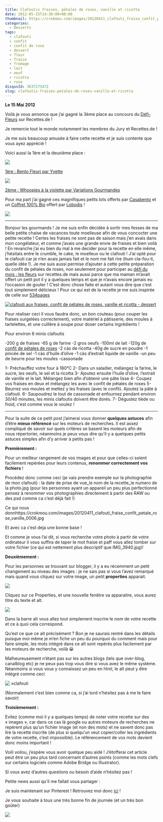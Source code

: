 ```yaml
---
title: Clafoutis fraises, pétales de roses, vanille et ricotta
date: 2012-05-15T14:30:00+00:00
thumbnail: https://crokmou.com/images/20120411_clafouti_fraise_confit_petale_rose_vanille_0006.jpg
categories:
  - Desserts
tags:
  - clafouti
  - confit
  - confit de rose
  - dessert
  - fleur
  - fraise
  - fromage
  - lait
  - oeuf
  - ricotta
  - rose
disqusId: 3637273472
slug: clafoutis-fraises-petales-de-roses-vanille-et-ricotta
---
```


**Le 15 Mai 2012**

Voilà je vous annonce que j’ai gagné la 3ème place au concours du [Défi-Fleurs](http://recettes.de/defi-fleurs) sur Recettes.de !

Je remercie tout le monde notamment les membres du Jury et Recettes.de !

Je me suis beaucoup amusée à faire cette recette et je suis contente que vous ayez apprécié !

Voici aussi la 1ère et la deuxième place :

[![](http://4.bp.blogspot.com/-PkKdUTiwU2M/T7JcNxQUYvI/AAAAAAAACaY/wDAj6Fjhw2c/s320/P1290062_t.jpeg)](http://www.blogger.com/goog_1999560034)

[1ère : Bento Fleuri par Yvette](http://blog.recettes.de/news/bento-fleuri-par-yvette)

[![](http://3.bp.blogspot.com/-G0CwhPutpLo/T7JcfIGtm8I/AAAAAAAACag/gihWsVy1uvU/s320/whoopie_violette_4.jpg)](http://www.blogger.com/goog_1999560042)

[2ème : Whoopies à la violette par Variations Gourmandes](http://variations-gourmandes.blogspot.com/2012/04/whoopies-la-violette.html)

Pour ma part j’ai gagné ces magnifiques petits lots offerts par [Casabento](http://casabento.com/shop/fr/) et un [Coffret 100% Bio](http://www.lobodis.com/coffret-100-bio-cafe44.php) offert par [Lobodis](http://www.lobodis.com/) !

[![](http://3.bp.blogspot.com/-0qw6Tw__Mdo/T7JdGdhoqXI/AAAAAAAACao/lmdY2ebqhLk/s640/2012-05-15+15.40.44.png)](http://3.bp.blogspot.com/-0qw6Tw__Mdo/T7JdGdhoqXI/AAAAAAAACao/lmdY2ebqhLk/s1600/2012-05-15+15.40.44.png)

__________

Bonjour les gourmands ! Je me suis enfin décidée à sortir mes fesses de ma belle petite chaise de vacances toute moelleuse afin de vous concocter une petite recette ! Certes les fraises ne sont pas de saison mais j’en avais dans mon congélateur, et comme j’avais une grande envie de fraises et bien voilà ! En revanche j’ai eu bien du mal à me decider pour la recette en elle même, j’hésitais entre le crumble, le cake, le moelleux ou le clafouti ! J’ai opté pour le clafouti car je n’en avais jamais fait et le nom me fait rire (hum cla-fou-ti, quelle idée !). Je me suis aussi permise d’ajouter à cette petite préparation du confit de pétales de roses, non seulement pour participer au [défi du mois : les fleurs](http://recettes.de/defi-fleurs) sur recettes.de mais aussi parce que ma maman m’avait offert un petit pot il y a quelques temps et que je n’avais encore jamais eu l’occasion de gouter ! C’est donc chose faite et autant vous dire que c’est tout simplement délicieux ! Pour ce qui est de la recette je me suis inspirée de celle sur [534pages](http://534pages.com/2010/06/24/un-clafouti-vanille-fraises-a-la-ricotta-pour-reflechir-encore/)

[![clafouti aux fraises, confit de pétales de roses, vanille et ricotta - dessert](http://3.bp.blogspot.com/-QuJcetB5tFs/T4WNt-dRgaI/AAAAAAAACFM/QB8-aeZkhxA/s1600/20120411_clafouti_fraise_confit_petale_rose_vanille_0010.jpg)](http://3.bp.blogspot.com/-QuJcetB5tFs/T4WNt-dRgaI/AAAAAAAACFM/QB8-aeZkhxA/s1600/20120411_clafouti_fraise_confit_petale_rose_vanille_0010.jpg)

Pour réaliser ceci il vous faudra donc, un bon couteau (pour couper les fraises surgelées correctement), votre matériel à pâtisserie, des moules à tartelettes, et une cuillère à soupe pour doser certains ingrédients !

Pour environ 6 minis clafoutis

-200 g de fraises
-65 g de farine
-2 gros oeufs
-100ml de lait
-120g de [confit de pétales de roses](http://www.tastodeprovence.com/p-confit-de-petales-de-roses,147_fr.html)
-2 càs de ricotta
-40g de sucre en poudre
-1 pincée de sel
-1 càs d’huile d’olive
-1 càs d’extrait liquide de vanille
-un peu de beurre pour les moules
-cassonade

1- Préchauffez votre four à 180°C
2- Dans un saladier, mélangez la farine, le sucre, les oeufs, le sel et la ricotta
3- Ajoutez ensuite l’huile d’olive, l’extrait de vanille et le lait. Mélangez bien afin d’obtenir une pâte lisse
4- Coupez vos fraises en deux et mélangez les avec le confit de pétales de roses
5- Beurrez vos moules et mettez y les fraises (avec le confit). Ajoutez la pâte à clafouti.
6- Saupoudrez le tout de cassonade et enfournez pendant environ 30/40 minutes, les minis clafoutis doivent être dorés.
7- Dégustez tiède ou froid, c’est comme vous le voulez !

__________

Pour la suite de ce petit post j’aimerai vous donner **quelques astuces** afin d’être **mieux référencé** sur les moteurs de recherches. Il est assez compliqué de savoir sur quels critères se basent les moteurs afin de nous répertorier, néanmoins je peux vous dire qu’il y a quelques petits astuces simples afin d’y arriver à petits pas !

**Premièrement :**

Pour un meilleur rangement de vos images et pour que celles-ci soient facilement repérées pour leurs contenus, **renommer correctement vos fichiers** !

Procédez donc comme ceci (je vais prendre exemple sur la photographie de mon clafouti) : la date de prise de vue_le nom de la recette_le numero de la photo.jpg (pour les personnes ayant un appareil un peu plus perfectionné pensez à renommer vos photographies directement à partir des RAW ou des psd comme ca c’est déjà fait !)

Ce qui nous donnhttps://crokmou.com/images/20120411_clafouti_fraise_confit_petale_rose_vanille_0006.jpg

Et avec ca c’est deja une bonne base !

Et comme je vous l’ai dit, si vous recherche votre photo à partir de votre ordinateur il vous suffira de taper le mot fraise et paff vous allez tomber sur votre fichier (ce qui est nettement plus descriptif que IMG_3940.jpg)!

**Deuxièmement :**

Pour les personnes se trouvant sur blogger, il y a eu récemment un petit changement au niveau des images : je ne sais pas si vous l’avez remarqué mais quand vous cliquez sur votre image, un petit **properties** apparait.

![](http://3.bp.blogspot.com/-EwDbwdrBVhw/T4WQpg5HBRI/AAAAAAAACFU/OYlSwVMkiHU/s1600/2012-04-11+15.59.21.png)

Cliquez sur ce Properties, et une nouvelle fenêtre va apparaitre, vous aurez titre du texte et alt.

![](http://3.bp.blogspot.com/-hbIXWznSgCU/T4WQ4d-m2_I/AAAAAAAACFc/Tfr4nebsKyU/s1600/2012-04-11+16.00.13.png)

Dans la barre alt vous allez tout simplement inscrire le nom de votre recette et ce à quoi cela correspond.

Qu’est ce que ce alt précisément ? Bon je ne saurais rentré dans les détails puisque moi même je m’en fiche un peu du pourquoi du comment mais pour faire simple, les mots intégré dans ce alt sont repérés plus facilement par les moteurs de recherche, voilà 😀

Malheureusement n’étant pas sur les autres blogs (tels que over-blog, canalblog etc) je ne peux pas trop vous dire si vous avez le même système. Néanmoins si vous vous y connaissez un peu en html, le alt peut y être intégré comme ceci

![ »clafouti]( »lenomdemonimage.jpg »)

(Normalement c’est bien comme ca, si j’ai tord n’hésitez pas à me le faire savoir)

**Troisièmement :**

Evitez (comme moi il y a quelques temps) de noter votre recette sur des « images », car dans ce cas là google ou autres moteurs de recherches ne repèrent plus qu’un fichier image (et non des mots) et ne savent donc pas lire la recette inscrite (de plus si quelqu’un veut copier/coller les ingrédients de votre recette, c’est impossible). Le référencement de vos mots devient donc moins important !

Voili voilou, j’espère vous avoir quelque peu aidé ! J’étofferai cet article peut être un peu plus tard concernant d’autres points (comme les mots clefs sur certains logiciels comme Adobe Bridge ou Illustrator).

Si vous avez d’autres questions ou besoin d’aide n’hésitez pas !

Petite news aussi qu’il me fallait vous partager :

Je suis maintenant sur Pinterest ! Retrouvez moi donc [ici](http://pinterest.com/sarahblieux/) !

Je vous souhaite à tous une très bonne fin de journée (et un très bon goûter)

![](http://4.bp.blogspot.com/-2bLosyMFac4/TxhFg0sR2dI/AAAAAAAABec/Mzg1OnlXUmM/s1600/Signature+copie.jpg)

